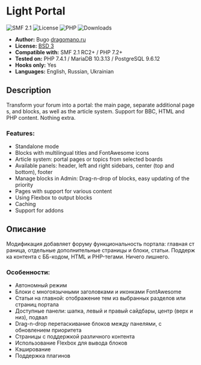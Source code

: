 # Light Portal
![SMF 2.1](https://img.shields.io/badge/SMF-2.1-blue.svg?style=flat-square&color=ed6033)
![License](https://img.shields.io/github/license/dragomano/light-portal)
![PHP](https://img.shields.io/badge/php-^7.2-red.svg?style=flat-square&color=blue)
![Downloads](https://img.shields.io/github/downloads/dragomano/light-portal/total)

* **Author:** Bugo [dragomano.ru](https://dragomano.ru/mods/light-portal)
* **License:** [BSD 3](https://github.com/dragomano/Light-Portal/blob/master/LICENSE)
* **Compatible with:** SMF 2.1 RC2+ / PHP 7.2+
* **Tested on:** PHP 7.4.1 / MariaDB 10.3.13 / PostgreSQL 9.6.12
* **Hooks only:** Yes
* **Languages:** English, Russian, Ukrainian

## Description
Transform your forum into a portal: the main page, separate additional pages, and blocks, as well as the article system. Support for BBC, HTML and PHP content. Nothing extra.

### Features:
* Standalone mode
* Blocks with multilingual titles and FontAwesome icons
* Article system: portal pages or topics from selected boards
* Available panels: header, left and right sidebars, center (top and bottom), footer
* Manage blocks in Admin: Drag-n-drop of blocks, easy updating of the priority
* Pages with support for various content
* Using Flexbox to output blocks
* Caching
* Support for addons

## Описание
Модификация добавляет форуму функциональность портала: главная страница, отдельные дополнительные страницы и блоки, статьи. Поддержка контента с ББ-кодом, HTML и PHP-тегами. Ничего лишнего.

### Особенности:
* Автономный режим
* Блоки с многоязычными заголовками и иконками FontAwesome
* Статьи на главной: отображение тем из выбранных разделов или страниц портала
* Доступные панели: шапка, левый и правый сайдбары, центр (верх и низ), подвал
* Drag-n-drop перетаскивание блоков между панелями, с обновлением приоритета
* Страницы с поддержкой различного контента
* Использование Flexbox для вывода блоков
* Кэширование
* Поддержка плагинов